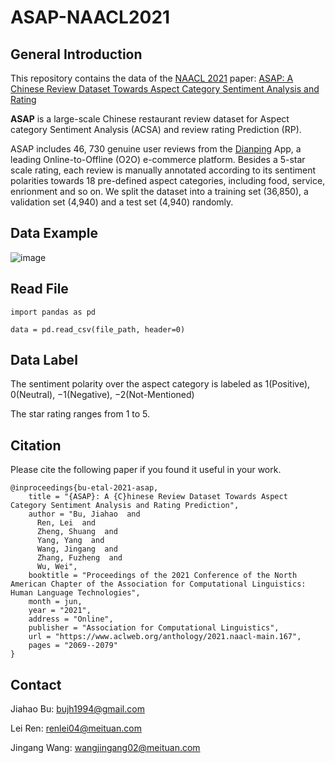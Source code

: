 # ASAP-NAACL2021


## General Introduction

This repository contains the data of the [NAACL 2021](https://2021.naacl.org/)  paper: [ASAP: A Chinese Review Dataset Towards Aspect Category Sentiment Analysis and Rating](https://arxiv.org/abs/2103.06605)

**ASAP** is a large-scale Chinese restaurant review dataset for Aspect category Sentiment Analysis (ACSA) and review rating Prediction (RP).

ASAP includes 46, 730 genuine user reviews from the [Dianping](https://www.dianping.com/) App, a leading Online-to-Offline (O2O) e-commerce platform. Besides a 5-star scale rating, each review is manually annotated according to its sentiment polarities towards 18 pre-defined aspect categories, including food, service, enrionment and so on. We split the dataset into a training set (36,850), a validation set (4,940) and a test set (4,940) randomly.  

## Data Example

![image](https://github.com/Meituan-Dianping/asap/blob/master/example_review.png)

## Read File

  ```
  import pandas as pd
  
  data = pd.read_csv(file_path, header=0)
  ```
## Data Label

The sentiment polarity over the aspect category is labeled as 1(Positive), 0(Neutral), −1(Negative), −2(Not-Mentioned)

The star rating ranges from 1 to 5.

## Citation

Please cite the following paper if you found it useful in your work.

```
@inproceedings{bu-etal-2021-asap,
    title = "{ASAP}: A {C}hinese Review Dataset Towards Aspect Category Sentiment Analysis and Rating Prediction",
    author = "Bu, Jiahao  and
      Ren, Lei  and
      Zheng, Shuang  and
      Yang, Yang  and
      Wang, Jingang  and
      Zhang, Fuzheng  and
      Wu, Wei",
    booktitle = "Proceedings of the 2021 Conference of the North American Chapter of the Association for Computational Linguistics: Human Language Technologies",
    month = jun,
    year = "2021",
    address = "Online",
    publisher = "Association for Computational Linguistics",
    url = "https://www.aclweb.org/anthology/2021.naacl-main.167",
    pages = "2069--2079"
}
```

## Contact

Jiahao Bu: bujh1994@gmail.com

Lei Ren: renlei04@meituan.com

Jingang Wang: wangjingang02@meituan.com

